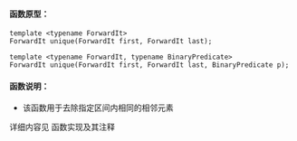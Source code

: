 
#### 函数原型：
```
template <typename ForwardIt>
ForwardIt unique(ForwardIt first, ForwardIt last);

template <typename ForwardIt, typename BinaryPredicate>
ForwardIt unique(ForwardIt first, ForwardIt last, BinaryPredicate p);
```

#### 函数说明：
* 该函数用于去除指定区间内相同的相邻元素

详细内容见 函数实现及其注释

